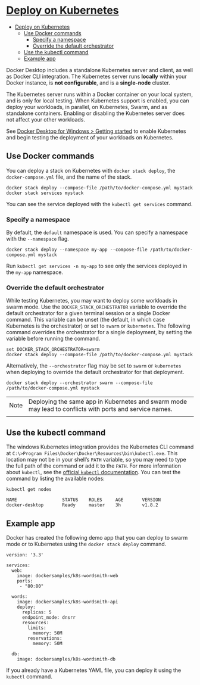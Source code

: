# [Deploy on Kubernetes](https://docs.docker.com/docker-for-windows/kubernetes/)

- [Deploy on Kubernetes](#deploy-on-kubernetes)
  - [Use Docker commands](#use-docker-commands)
    - [Specify a namespace](#specify-a-namespace)
    - [Override the default orchestrator](#override-the-default-orchestrator)
  - [Use the kubectl command](#use-the-kubectl-command)
  - [Example app](#example-app)

Docker Desktop includes a standalone Kubernetes server and client, as well as Docker CLI integration. The Kubernetes server runs **locally** within your Docker instance, is **not configurable**, and is a **single-node** cluster.

The Kubernetes server runs within a Docker container on your local system, and is only for local testing. When Kubernetes support is enabled, you can deploy your workloads, in parallel, on Kubernetes, Swarm, and as standalone containers. Enabling or disabling the Kubernetes server does not affect your other workloads.

See [Docker Desktop for Windows > Getting started](https://docs.docker.com/docker-for-windows/#kubernetes) to enable Kubernetes and begin testing the deployment of your workloads on Kubernetes.

## Use Docker commands

You can deploy a stack on Kubernetes with `docker stack deploy`, the `docker-compose.yml` file, and the name of the stack.

    docker stack deploy --compose-file /path/to/docker-compose.yml mystack
    docker stack services mystack

You can see the service deployed with the `kubectl get services` command.

### Specify a namespace

By default, the `default` namespace is used. You can specify a namespace with the `--namespace` flag.

    docker stack deploy --namespace my-app --compose-file /path/to/docker-compose.yml mystack

Run `kubectl get services -n my-app` to see only the services deployed in the `my-app` namespace.

### Override the default orchestrator

While testing Kubernetes, you may want to deploy some workloads in swarm mode. Use the `DOCKER_STACK_ORCHESTRATOR` variable to override the default orchestrator for a given terminal session or a single Docker command. This variable can be unset (the default, in which case Kubernetes is the orchestrator) or set to `swarm` or `kubernetes`. The following command overrides the orchestrator for a single deployment, by setting the variable before running the command.

    set DOCKER_STACK_ORCHESTRATOR=swarm
    docker stack deploy --compose-file /path/to/docker-compose.yml mystack

Alternatively, the `--orchestrator` flag may be set to `swarm` or `kubernetes` when deploying to override the default orchestrator for that deployment.

    docker stack deploy --orchestrator swarm --compose-file /path/to/docker-compose.yml mystack

|||
|-|-|
Note|Deploying the same app in Kubernetes and swarm mode may lead to conflicts with ports and service names.
|||

## Use the kubectl command

The windows Kubernetes integration provides the Kubernetes CLI command at `C:\>Program Files\Docker\Docker\Resources\bin\kubectl.exe`. This location may not be in your shell’s `PATH` variable, so you may need to type the full path of the command or add it to the `PATH`. For more information about `kubectl`, see the [official `kubectl` documentation](https://kubernetes.io/docs/reference/kubectl/overview/). You can test the command by listing the available nodes:

    kubectl get nodes
    
    NAME                 STATUS    ROLES     AGE       VERSION
    docker-desktop       Ready     master    3h        v1.8.2

## Example app

Docker has created the following demo app that you can deploy to swarm mode or to Kubernetes using the `docker stack deploy` command.

    version: '3.3'
    
    services:
      web:
        image: dockersamples/k8s-wordsmith-web
        ports:
         - "80:80"

      words:
        image: dockersamples/k8s-wordsmith-api
        deploy:
          replicas: 5
          endpoint_mode: dnsrr
          resources:
            limits:
              memory: 50M
            reservations:
              memory: 50M
    
      db:
        image: dockersamples/k8s-wordsmith-db

If you already have a Kubernetes YAML file, you can deploy it using the `kubectl` command.
